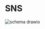 # SNS
![schema drawio](https://user-images.githubusercontent.com/74170593/223658823-9ce56766-3878-47f9-bd79-1872c4566dd8.png)

